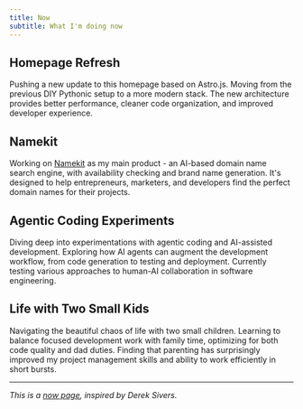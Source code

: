 ```yaml
---
title: Now
subtitle: What I'm doing now
---
```


## Homepage Refresh

Pushing a new update to this homepage based on Astro.js. Moving from the previous DIY Pythonic setup to a more modern stack. The new architecture provides better performance, cleaner code organization, and improved developer experience.

## Namekit

Working on [Namekit](https://namekit.appp) as my main product - an AI-based domain name search engine, with availability checking and brand name generation. It's designed to help entrepreneurs, marketers, and developers find the perfect domain names for their projects.

## Agentic Coding Experiments

Diving deep into experimentations with agentic coding and AI-assisted development. Exploring how AI agents can augment the development workflow, from code generation to testing and deployment. Currently testing various approaches to human-AI collaboration in software engineering.

## Life with Two Small Kids

Navigating the beautiful chaos of life with two small children. Learning to balance focused development work with family time, optimizing for both code quality and dad duties. Finding that parenting has surprisingly improved my project management skills and ability to work efficiently in short bursts.

---

*This is a [now page](https://nownownow.com/about), inspired by Derek Sivers.*